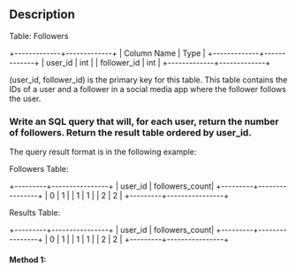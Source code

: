## Description

Table: Followers

+-------------+-------------+
| Column Name | Type |
+-------------+-------------+
| user_id | int |
| follower_id | int |
+-------------+-------------+

(user_id, follower_id) is the primary key for this table.
This table contains the IDs of a user and a follower in a social media app where the follower follows the user.

### Write an SQL query that will, for each user, return the number of followers. Return the result table ordered by user_id.

The query result format is in the following example:

Followers Table:

+---------+----------------+
| user_id | followers_count|
+---------+----------------+
| 0 | 1 |
| 1 | 1 |
| 2 | 2 |
+---------+----------------+

Results Table:

+---------+----------------+
| user_id | followers_count|
+---------+----------------+
| 0 | 1 |
| 1 | 1 |
| 2 | 2 |
+---------+----------------+

#### Method 1:

```sql

```
